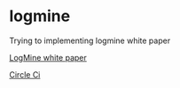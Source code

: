 # logmine
Trying to implementing logmine white paper

[LogMine white paper](https://www.cs.unm.edu/~mueen/Papers/LogMine.pdf)

[Circle Ci](https://app.circleci.com/pipelines/github/ldl5007)